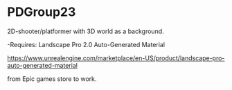 # PDGroup23


2D-shooter/platformer with 3D world as a background.

-Requires: Landscape Pro 2.0 Auto-Generated Material

https://www.unrealengine.com/marketplace/en-US/product/landscape-pro-auto-generated-material

from Epic games store to work.
